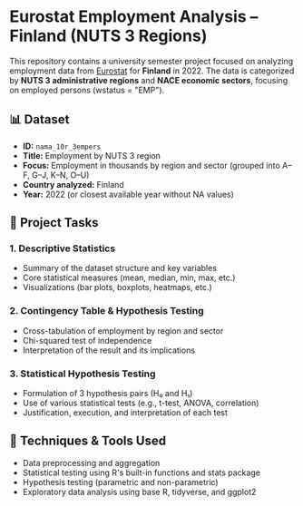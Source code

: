 # Eurostat Employment Analysis – Finland (NUTS 3 Regions)

This repository contains a university semester project focused on analyzing employment data from [Eurostat](https://ec.europa.eu/eurostat/databrowser/view/nama_10r_3empers/default/table) for **Finland** in 2022. The data is categorized by **NUTS 3 administrative regions** and **NACE economic sectors**, focusing on employed persons (wstatus = "EMP").

## 📊 Dataset

* **ID:** `nama_10r_3empers`
* **Title:** Employment by NUTS 3 region
* **Focus:** Employment in thousands by region and sector (grouped into A–F, G–J, K–N, O–U)
* **Country analyzed:** Finland
* **Year:** 2022 (or closest available year without NA values)

## 📌 Project Tasks

### 1. Descriptive Statistics

* Summary of the dataset structure and key variables
* Core statistical measures (mean, median, min, max, etc.)
* Visualizations (bar plots, boxplots, heatmaps, etc.)

### 2. Contingency Table & Hypothesis Testing

* Cross-tabulation of employment by region and sector
* Chi-squared test of independence
* Interpretation of the result and its implications

### 3. Statistical Hypothesis Testing

* Formulation of 3 hypothesis pairs (H₀ and H₁)
* Use of various statistical tests (e.g., t-test, ANOVA, correlation)
* Justification, execution, and interpretation of each test

## 🧠 Techniques & Tools Used

* Data preprocessing and aggregation
* Statistical testing using R's built-in functions and stats package
* Hypothesis testing (parametric and non-parametric)
* Exploratory data analysis using base R, tidyverse, and ggplot2
